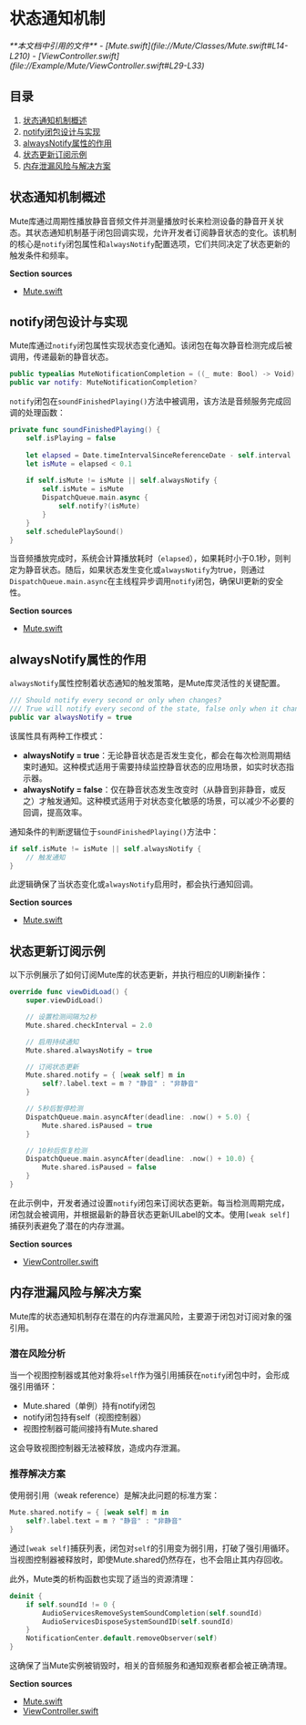 # 状态通知机制

<cite>
**本文档中引用的文件**   
- [Mute.swift](file://Mute/Classes/Mute.swift#L14-L210)
- [ViewController.swift](file://Example/Mute/ViewController.swift#L29-L33)
</cite>

## 目录
1. [状态通知机制概述](#状态通知机制概述)
2. [notify闭包设计与实现](#notify闭包设计与实现)
3. [alwaysNotify属性的作用](#alwaysnotify属性的作用)
4. [状态更新订阅示例](#状态更新订阅示例)
5. [内存泄漏风险与解决方案](#内存泄漏风险与解决方案)

## 状态通知机制概述

Mute库通过周期性播放静音音频文件并测量播放时长来检测设备的静音开关状态。其状态通知机制基于闭包回调实现，允许开发者订阅静音状态的变化。该机制的核心是`notify`闭包属性和`alwaysNotify`配置选项，它们共同决定了状态更新的触发条件和频率。

**Section sources**
- [Mute.swift](file://Mute/Classes/Mute.swift#L14-L210)

## notify闭包设计与实现

Mute库通过`notify`闭包属性实现状态变化通知。该闭包在每次静音检测完成后被调用，传递最新的静音状态。

```swift
public typealias MuteNotificationCompletion = ((_ mute: Bool) -> Void)
public var notify: MuteNotificationCompletion?
```

`notify`闭包在`soundFinishedPlaying()`方法中被调用，该方法是音频服务完成回调的处理函数：

```swift
private func soundFinishedPlaying() {
    self.isPlaying = false
    
    let elapsed = Date.timeIntervalSinceReferenceDate - self.interval
    let isMute = elapsed < 0.1
    
    if self.isMute != isMute || self.alwaysNotify {
        self.isMute = isMute
        DispatchQueue.main.async {
            self.notify?(isMute)
        }
    }
    self.schedulePlaySound()
}
```

当音频播放完成时，系统会计算播放耗时（`elapsed`），如果耗时小于0.1秒，则判定为静音状态。随后，如果状态发生变化或`alwaysNotify`为true，则通过`DispatchQueue.main.async`在主线程异步调用`notify`闭包，确保UI更新的安全性。

**Section sources**
- [Mute.swift](file://Mute/Classes/Mute.swift#L14-L210)

## alwaysNotify属性的作用

`alwaysNotify`属性控制着状态通知的触发策略，是Mute库灵活性的关键配置。

```swift
/// Should notify every second or only when changes?
/// True will notify every second of the state, false only when it changes
public var alwaysNotify = true
```

该属性具有两种工作模式：

- **alwaysNotify = true**：无论静音状态是否发生变化，都会在每次检测周期结束时通知。这种模式适用于需要持续监控静音状态的应用场景，如实时状态指示器。
- **alwaysNotify = false**：仅在静音状态发生改变时（从静音到非静音，或反之）才触发通知。这种模式适用于对状态变化敏感的场景，可以减少不必要的回调，提高效率。

通知条件的判断逻辑位于`soundFinishedPlaying()`方法中：
```swift
if self.isMute != isMute || self.alwaysNotify {
    // 触发通知
}
```

此逻辑确保了当状态变化或`alwaysNotify`启用时，都会执行通知回调。

**Section sources**
- [Mute.swift](file://Mute/Classes/Mute.swift#L25-L210)

## 状态更新订阅示例

以下示例展示了如何订阅Mute库的状态更新，并执行相应的UI刷新操作：

```swift
override func viewDidLoad() {
    super.viewDidLoad()

    // 设置检测间隔为2秒
    Mute.shared.checkInterval = 2.0

    // 启用持续通知
    Mute.shared.alwaysNotify = true

    // 订阅状态更新
    Mute.shared.notify = { [weak self] m in
        self?.label.text = m ? "静音" : "非静音"
    }

    // 5秒后暂停检测
    DispatchQueue.main.asyncAfter(deadline: .now() + 5.0) {
        Mute.shared.isPaused = true
    }

    // 10秒后恢复检测
    DispatchQueue.main.asyncAfter(deadline: .now() + 10.0) {
        Mute.shared.isPaused = false
    }
}
```

在此示例中，开发者通过设置`notify`闭包来订阅状态更新。每当检测周期完成，闭包就会被调用，并根据最新的静音状态更新UILabel的文本。使用`[weak self]`捕获列表避免了潜在的内存泄漏。

**Section sources**
- [ViewController.swift](file://Example/Mute/ViewController.swift#L29-L33)

## 内存泄漏风险与解决方案

Mute库的状态通知机制存在潜在的内存泄漏风险，主要源于闭包对订阅对象的强引用。

### 潜在风险分析

当一个视图控制器或其他对象将`self`作为强引用捕获在`notify`闭包中时，会形成强引用循环：
- Mute.shared（单例）持有notify闭包
- notify闭包持有self（视图控制器）
- 视图控制器可能间接持有Mute.shared

这会导致视图控制器无法被释放，造成内存泄漏。

### 推荐解决方案

使用弱引用（weak reference）是解决此问题的标准方案：

```swift
Mute.shared.notify = { [weak self] m in
    self?.label.text = m ? "静音" : "非静音"
}
```

通过`[weak self]`捕获列表，闭包对`self`的引用变为弱引用，打破了强引用循环。当视图控制器被释放时，即使Mute.shared仍然存在，也不会阻止其内存回收。

此外，Mute类的析构函数也实现了适当的资源清理：
```swift
deinit {
    if self.soundId != 0 {
        AudioServicesRemoveSystemSoundCompletion(self.soundId)
        AudioServicesDisposeSystemSoundID(self.soundId)
    }
    NotificationCenter.default.removeObserver(self)
}
```

这确保了当Mute实例被销毁时，相关的音频服务和通知观察者都会被正确清理。

**Section sources**
- [Mute.swift](file://Mute/Classes/Mute.swift#L137-L145)
- [ViewController.swift](file://Example/Mute/ViewController.swift#L29)
